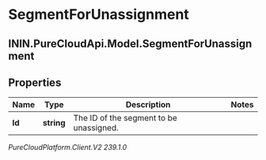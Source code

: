 # SegmentForUnassignment

## ININ.PureCloudApi.Model.SegmentForUnassignment

## Properties

|Name | Type | Description | Notes|
|------------ | ------------- | ------------- | -------------|
| **Id** | **string** | The ID of the segment to be unassigned. | |



_PureCloudPlatform.Client.V2 239.1.0_
